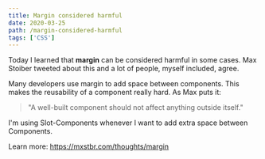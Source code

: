 ```yaml
---
title: Margin considered harmful
date: 2020-03-25
path: /margin-considered-harmful
tags: ['CSS']
---
```


Today I learned that **margin** can be considered harmful in some cases. Max Stoiber tweeted about this and a lot of people, myself included, agree.

Many developers use margin to add space between components. This makes the reusability of a component really hard. As Max puts it:

> "A well-built component should not affect anything outside itself."

I'm using Slot-Components whenever I want to add extra space between Components.

Learn more: https://mxstbr.com/thoughts/margin
